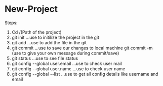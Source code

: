 # New-Project

Steps:
1) Cd /(Path of the project)
2) git init                          ...use to initilize the project in the git
3) git add                           ...use to add the file in the git
4) git commit                        ...use to save our changes to local machine
    git commit -m (use to give your own message during commit/save)
5) git status                        ...use to see file status
6)  git config --global user.email   ...use to check user mail
7)   git config --global user.name   ...use to check user name
8)    git config --global --list     ...use to get all config details like username and email
